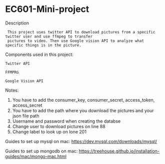 # EC601-Mini-project

Description

     This project uses twitter API to download pictures from a specific twitter user and use ffmpeg to transfer 
     pictures to video. Then use Google vision API to analyze what specific things is in the picture.


Components used in this project:
    
    Twitter API
	
    FFMPRG
	
    Google Vision API
    
Notes:
1. You have to add the consumer_key, consumer_secret, access_token, access_secret
2. You have to add the path where you download the pictures and your json file path
3. Username and password when creating the databse
4. Change user to download pictures on line 88
5. Change label to look up on lone 201


Guides to set up mysql on mac:
https://dev.mysql.com/downloads/mysql/

Guides to set up mongodb on mac:
https://treehouse.github.io/installation-guides/mac/mongo-mac.html
